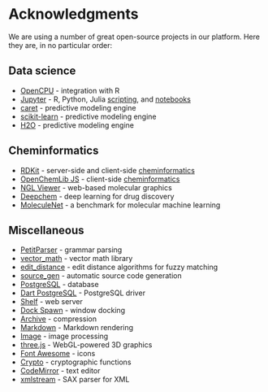 <!-- TITLE: Acknowledgments -->

# Acknowledgments

We are using a number of great open-source projects in our platform. Here they are, in no particular order:

## Data science

* [OpenCPU](https://www.opencpu.org/) - integration with R
* [Jupyter](https://jupyter.org/) - R, Python, Julia [scripting](compute/scripting.md),
  and [notebooks](compute/jupyter-notebook.md)
* [caret](https://github.com/topepo/caret/) - predictive modeling engine
* [scikit-learn](https://scikit-learn.org/) - predictive modeling engine
* [H2O](https://github.com/topepo/caret/) - predictive modeling engine

## Cheminformatics

* [RDKit](https://www.rdkit.org/) - server-side and client-side [cheminformatics](domains/chem/cheminformatics.md)
* [OpenChemLib JS](https://github.com/cheminfo/openchemlib-js) -
  client-side [cheminformatics](domains/chem/cheminformatics.md)
* [NGL Viewer](https://nglviewer.org/) - web-based molecular graphics
* [Deepchem](https://deepchem.io/) - deep learning for drug discovery
* [MoleculeNet](https://moleculenet.org/) - a benchmark for molecular machine learning

[//]: # (* [Chemprop]&#40;http://chemprop.csail.mit.edu/&#41; - machine learning for molecular property prediction)

## Miscellaneous

* [PetitParser](https://github.com/petitparser/dart-petitparser) - grammar parsing
* [vector_math](https://github.com/google/vector_math.dart) - vector math library
* [edit_distance](https://pub.dev/packages/edit_distance) - edit distance algorithms for fuzzy matching
* [source_gen](https://github.com/dart-lang/source_gen) - automatic source code generation
* [PostgreSQL](https://www.postgresql.org/) - database
* [Dart PostgreSQL](https://github.com/stablekernel/postgresql-dart) - PostgreSQL driver
* [Shelf](https://github.com/dart-lang/shelf) - web server
* [Dock Spawn](https://github.com/coderespawn/dock-spawn) - window docking
* [Archive](https://github.com/brendan-duncan/archive) - compression
* [Markdown](https://github.com/dart-lang/markdown) - Markdown rendering
* [Image](https://github.com/brendan-duncan/image) - image processing
* [three.js](https://threejs.org) - WebGL-powered 3D graphics
* [Font Awesome](http://fontawesome.io/) - icons
* [Crypto](https://github.com/dart-lang/crypto) - cryptographic functions
* [CodeMirror](https://codemirror.net/) - text editor
* [xmlstream](https://pub.dev/packages/xmlstream) - SAX parser for XML
